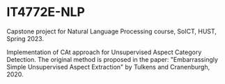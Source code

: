 # IT4772E-NLP
Capstone project for Natural Language Processing course, SoICT, HUST, Spring 2023. 

Implementation of CAt approach for Unsupervised Aspect Category Detection. 
The original method is proposed in the paper: "Embarrassingly Simple Unsupervised Aspect Extraction" by Tulkens and Cranenburgh, 2020. 
